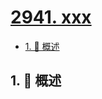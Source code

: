 # [2941. xxx](https://github.com/Tdahuyou/TNotes.leetcode/tree/main/notes/2941.%20xxx)

<!-- region:toc -->

- [1. 📝 概述](#1--概述)

<!-- endregion:toc -->

## 1. 📝 概述
